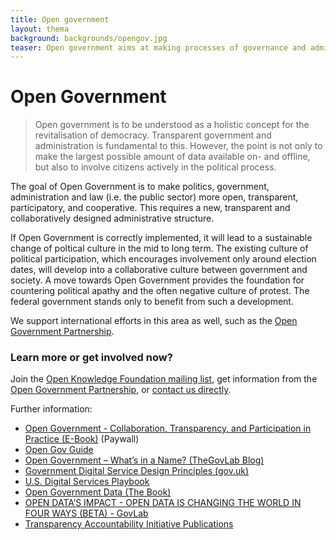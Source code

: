 ```yaml
---
title: Open government
layout: thema
background: backgrounds/opengov.jpg
teaser: Open government aims at making processes of governance and administration more transparent in order to facilitate mechanisms of participation.
---
```

# Open Government

>Open government is to be understood as a holistic concept for the revitalisation of democracy. Transparent government and administration is fundamental to this. However, the point is not only to make the largest possible amount of data available on- and offline, but also to involve citizens actively in the political process. 

The goal of Open Government is to make politics, government, administration and law (i.e. the public sector) more open, transparent, participatory, and cooperative. This requires a new, transparent and collaboratively designed administrative structure. 

If Open Government is correctly implemented, it will lead to a sustainable change of poltical culture in the mid to long term. The existing culture of political participation, which encourages involvement only around election dates, will develop into a collaborative culture between government and society. A move towards Open Government provides the foundation for countering political apathy and the often negative culture of protest. The federal government stands only to benefit from such a development. 

We support international efforts in this area as well, such as the [Open Government Partnership](http://www.opengovpartnership.org/). 

### Learn more or get involved now? 

Join the [Open Knowledge Foundation mailing list](https://lists.okfn.org/mailman/listinfo/okfn-de), get information from the [Open Government Partnership](http://www.opengovpartnership.de/), or [contact us directly](mailto:info@okfn.de).  


Further information:

* [Open Government - Collaboration, Transparency, and Participation in Practice (E-Book)](http://shop.oreilly.com/product/9780596804367.do) (Paywall)
* [Open Gov Guide](http://www.opengovguide.com/)
* [Open Government – What’s in a Name? (TheGovLab Blog)](http://thegovlab.org/open-government-whats-in-a-name/)
* [Government Digital Service Design Principles (gov.uk)](https://www.gov.uk/design-principles)
* [U.S. Digital Services Playbook](https://playbook.cio.gov/)
* [Open Government Data (The Book)](https://opengovdata.io/)
* [OPEN DATA’S IMPACT - OPEN DATA IS CHANGING THE WORLD IN FOUR WAYS (BETA) - GovLab](http://odimpact.org/)
* [Transparency Accountability Initiative Publications](http://www.transparency-initiative.org/publications)
